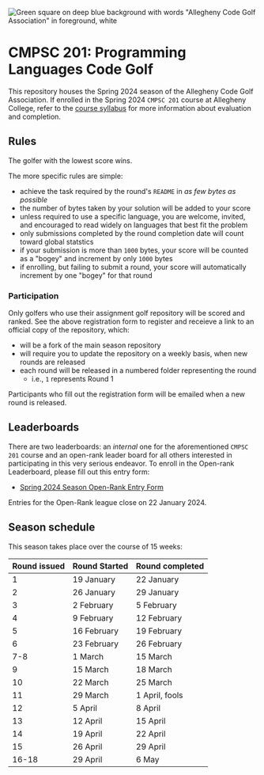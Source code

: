 ![Green square on deep blue background with words "Allegheny Code Golf Association" in foreground, white](https://github.com/allegheny-college-cmpsc-201-spring-2024/golf/assets/1552764/d3ee6a91-74c9-482b-84eb-ec9a2e8dee05)

# CMPSC 201: Programming Languages Code Golf

This repository houses the Spring 2024 season of the Allegheny Code Golf Association. If enrolled in the Spring 2024 `CMPSC 201` course at Allegheny
College, refer to the [course syllabus](https://github.com/allegheny-college-cmpsc-201-spring-2024/course-materials/blob/main/README.md) for more 
information about evaluation and completion.

## Rules

The golfer with the lowest score wins.

The more specific rules are simple: 

* achieve the task required by the round's `README` in _as few bytes as possible_
* the number of bytes taken by your solution will be added to your score
* unless required to use a specific language, you are welcome, invited, and encouraged to read widely on languages that best fit the problem
* only submissions completed by the round completion date will count toward global statstics
* if your submission is more than `1000` bytes, your score will be counted as a "bogey" and increment by only `1000` bytes
* if enrolling, but failing to submit a round, your score will automatically increment by one "bogey" for that round

### Participation

Only golfers who use their assignment golf repository will be scored and ranked. See the above registration form to register and receieve
a link to an official copy of the repository, which:

* will be a fork of the main season repository
* will require you to update the repository on a weekly basis, when new rounds are released
* each round will be released in a numbered folder representing the round
  * i.e., `1` represents Round 1

Participants who fill out the registration form will be emailed when a new round is released.

## Leaderboards

There are two leaderboards: an _internal_ one for the aforementioned `CMPSC 201` course and an open-rank leader board for all others interested
in participating in this very serious endeavor. To enroll in the Open-rank Leaderboard, please fill out this entry form:

* [Spring 2024 Season Open-Rank Entry Form](https://chompe.rs/acga-spring-2024-registration)

Entries for the Open-Rank league close on 22 January 2024.

## Season schedule

This season takes place over the course of 15 weeks:

|Round issued |Round  Started |Round completed |
|:----------------|:--------------|:---------------|
|1                |19 January     |22 January      |
|2                |26 January     |29 January      |
|3                |2 February     |5 February      |
|4                |9 February     |12 February     |
|5                |16 February    |19 February     |
|6                |23 February    |26 February     |
|7-8              |1 March        |15 March        |
|9                |15 March       |18 March        |
|10               |22 March       |25 March        |
|11               |29 March       |1 April, fools  |
|12               |5 April        |8 April         |
|13               |12 April       |15 April        |
|14               |19 April       |22 April        |
|15               |26 April       |29 April        |
|16-18            |29 April       |6 May           |
